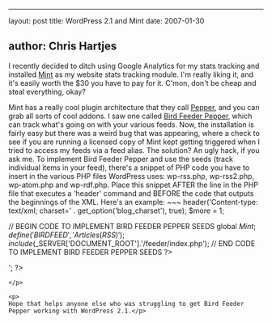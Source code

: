 <hr />

<p>layout: post
title: WordPress 2.1 and Mint
date: 2007-01-30</p>

<h2>author: Chris Hartjes</h2>

<p>I recently decided to ditch using Google Analytics for my stats tracking and installed <a href="http://www.haveamint.com">Mint</a> as my website stats tracking module.  I'm really liking it, and it's easily worth the $30 you have to pay for it.  C'mon, don't be cheap and steal everything, okay?</p>

<p>
Mint has a really cool plugin architecture that they call <a href="http://haveamint.com/peppermill/">Pepper</a>, and you can grab all sorts of cool addons.  I saw one called <a href="http://haveamint.com/peppermill/pepper/11/bird_feeder/">Bird Feeder Pepper</a>, which can track what's going on with your various feeds.  Now, the installation is fairly easy but there was a weird bug that was appearing, where a check to see if you are running a licensed copy of Mint kept getting triggered when I tried to access my feeds via a feed alias.  The solution?  An ugly hack, if you ask me.  To implement Bird Feeder Pepper and use the seeds (track individual items in your feed), there's a snippet of PHP code you have to insert in the various PHP files WordPress uses: wp-rss.php, wp-rss2.php, wp-atom.php and wp-rdf.php.  Place this snippet AFTER the line in the PHP file that executes a 'header' command and BEFORE the code that outputs the beginnings of the XML.  Here's an example:
~~~
header('Content-type: text/xml; charset=' . get_option('blog_charset'), true);
$more = 1;

// BEGIN CODE TO IMPLEMENT BIRD FEEDER PEPPER SEEDS
global $Mint;
define('BIRDFEED', 'Articles (RSS)');
include($_SERVER['DOCUMENT_ROOT'].'/feeder/index.php');
// END CODE TO IMPLEMENT BIRD FEEDER PEPPER SEEDS
?>
<?php echo '<?xml version="1.0" encoding="'.get_option('blog_charset').'"?'.'>'; ?>
~~~
</p>

<p>
Hope that helps anyone else who was struggling to get Bird Feeder Pepper working with WordPress 2.1.</p>
